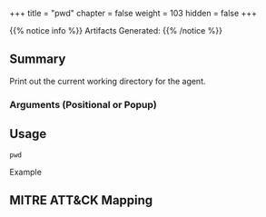 +++
title = "pwd"
chapter = false
weight = 103
hidden = false
+++

{{% notice info %}}
Artifacts Generated: 
{{% /notice %}}

## Summary

Print out the current working directory for the agent.

### Arguments (Positional or Popup)

## Usage
```
pwd
```

Example


## MITRE ATT&CK Mapping
